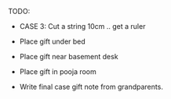 

TODO:

 - CASE 3: Cut a string 10cm .. get a ruler

 - Place gift under bed
 - Place gift near basement desk
 - Place gift in pooja room
 - Write final case gift note from grandparents.
 